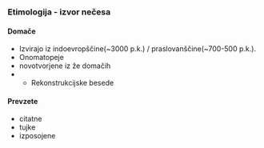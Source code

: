 ### Etimologija - izvor nečesa
#### Domače
- Izvirajo iz indoevropščine(~3000 p.k.) / praslovanščine(~700-500 p.k.).
- Onomatopeje
- novotvorjene iz že domačih
- * Rekonstrukcijske besede
#### Prevzete
- citatne
- tujke
- izposojene
